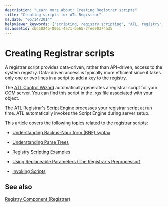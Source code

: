 ```yaml
---
description: "Learn more about: Creating Registrar scripts"
title: "Creating scripts for ATL Registrar"
ms.date: "05/14/2014"
helpviewer_keywords: ["scripting, registry scripting", "ATL, registry", "registrar scripts [ATL]", "scripts, Registrar scripts", "scripts, creating"]
ms.assetid: cbd5024b-8061-4a71-be65-7fee90374a35
---
```

# Creating Registrar scripts

A registrar script provides data-driven, rather than API-driven, access to the system registry. Data-driven access is typically more efficient since it takes only one or two lines in a script to add a key to the registry.

The [ATL Control Wizard](../atl/reference/atl-control-wizard.md) automatically generates a registrar script for your COM server. You can find this script in the .rgs file associated with your object.

The ATL Registrar's Script Engine processes your registrar script at run time. ATL automatically invokes the Script Engine during server setup.

This article covers the following topics related to the registrar scripts:

- [Understanding Backus-Naur form (BNF) syntax](../atl/understanding-backus-naur-form-bnf-syntax.md)

- [Understanding Parse Trees](../atl/understanding-parse-trees.md)

- [Registry Scripting Examples](../atl/registry-scripting-examples.md)

- [Using Replaceable Parameters (The Registrar's Preprocessor)](../atl/using-replaceable-parameters-the-registrar-s-preprocessor.md)

- [Invoking Scripts](../atl/invoking-scripts.md)

## See also

[Registry Component (Registrar)](../atl/atl-registry-component-registrar.md)
